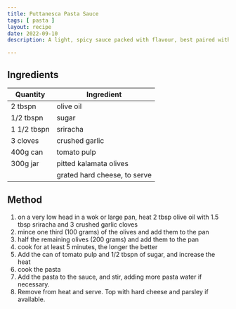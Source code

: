 ```yaml
---
title: Puttanesca Pasta Sauce
tags: [ pasta ]
layout: recipe
date: 2022-09-10
description: A light, spicy sauce packed with flavour, best paired with [egg pasta]({{ site.baseurl }}{% link recipes_/pasta-dough.md %}) spaghetti or penne

---
```

## Ingredients

|Quantity|Ingredient
|-|-
|2 tbspn |olive oil
|1/2 tbspn | sugar
|1 1/2 tbspn |sriracha
|3 cloves|crushed garlic
|400g can|tomato pulp
|300g jar|pitted kalamata olives
||grated hard cheese, to serve

## Method

1. on a very low head in a wok or large pan, heat 2 tbsp olive oil with 1.5 tbsp sriracha and 3 crushed garlic cloves
2. mince one third (100 grams) of the olives and add them to the pan
3. half the remaining olives (200 grams) and add them to the pan
4. cook for at least 5 minutes, the longer the better
5. Add the can of tomato pulp and 1/2 tbspn of sugar, and increase the heat
6. cook the pasta
7. Add the pasta to the sauce, and stir, adding more pasta water if necessary.
8. Remove from heat and serve. Top with hard cheese and parsley if available.
